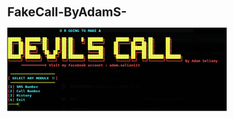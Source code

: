 # FakeCall-ByAdamS-
![alt text](https://github.com/AdamSeliany/FakeCall-ByAdamS-/blob/main/Capture.PNG)
